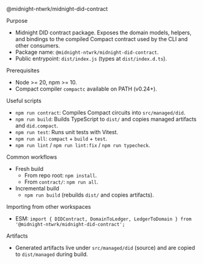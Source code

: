 @midnight-ntwrk/midnight-did-contract

Purpose
- Midnight DID contract package. Exposes the domain models, helpers, and bindings to the compiled Compact contract used by the CLI and other consumers.
- Package name: `@midnight-ntwrk/midnight-did-contract`.
- Public entrypoint: `dist/index.js` (types at `dist/index.d.ts`).

Prerequisites
- Node >= 20, npm >= 10.
- Compact compiler `compactc` available on PATH (v0.24+).

Useful scripts
- `npm run contract`: Compiles Compact circuits into `src/managed/did`.
- `npm run build`: Builds TypeScript to `dist/` and copies managed artifacts and `did.compact`.
- `npm run test`: Runs unit tests with Vitest.
- `npm run all`: `compact` + `build` + `test`.
- `npm run lint` / `npm run lint:fix` / `npm run typecheck`.

Common workflows
- Fresh build
  - From repo root: `npm install`.
  - From `contract/`: `npm run all`.
- Incremental build
  - `npm run build` (rebuilds `dist/` and copies artifacts).

Importing from other workspaces
- ESM: `import { DIDContract, DomainToLedger, LedgerToDomain } from '@midnight-ntwrk/midnight-did-contract';`

Artifacts
- Generated artifacts live under `src/managed/did` (source) and are copied to `dist/managed` during build.

